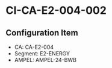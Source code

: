 # CI-CA-E2-004-002

## Configuration Item
- CA: CA-E2-004
- Segment: E2-ENERGY
- AMPEL: AMPEL-24-BWB
